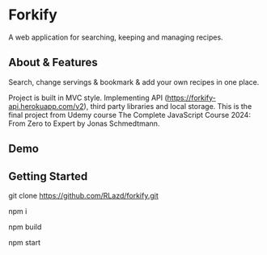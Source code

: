# Forkify

A web application for searching, keeping and managing recipes.

## About & Features

Search, change servings & bookmark & add your own recipes in one place.

Project is built in MVC style. Implementing API (https://forkify-api.herokuapp.com/v2), third party libraries and local storage.
This is the final project from Udemy course The Complete JavaScript Course 2024: From Zero to Expert by Jonas Schmedtmann.

## Demo

## Getting Started

<!--Clone repo-->

git clone https://github.com/RLazd/forkify.git

<!-- Install dependancies-->

npm i

<!--build project-->

npm build

<!--start application-->

npm start
